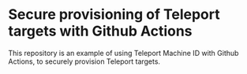 # Secure provisioning of Teleport targets with Github Actions

This repository is an example of using Teleport Machine ID with Github Actions, to securely provision Teleport targets. 


